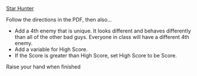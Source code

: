 [Star Hunter](https://github.com/ohiofi/APCSP-projects/blob/master/02%20Star%20Hunter%20(1).pdf)

Follow the directions in the PDF, then also...

- Add a 4th enemy that is unique. It looks different and behaves differently than all of the other bad guys. Everyone in class will have a different 4th enemy.
- Add a variable for High Score.
- If the Score is greater than High Score, set High Score to be Score.

Raise your hand when finished
